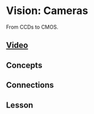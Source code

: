# Vision: Cameras
From CCDs to CMOS.

## [Video](https://vimeo.com/??????)

## Concepts

## Connections

## Lesson
